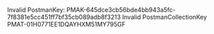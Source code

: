 Invalid PostmanKey: PMAK-645dce3cb56bde4bb943a5fc-7f8381e5cc451ff7bf35cb089adb8f3213
Invalid PostmanCollectionKey PMAT-01H0771EE1DQAYHXM51MY795GF


